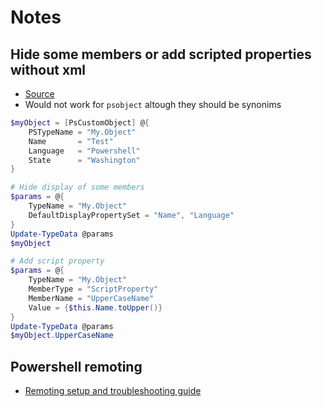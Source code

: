 # Notes

## Hide some members or add scripted properties without xml

- [Source](https://powershellexplained.com/2016-10-28-powershell-everything-you-wanted-to-know-about-pscustomobject/)
- Would not work for `psobject` altough they should be synonims

```ps1
$myObject = [PsCustomObject] @{
    PSTypeName = "My.Object"
    Name       = "Test"
    Language   = "Powershell"
    State      = "Washington"
}

# Hide display of some members
$params = @{
    TypeName = "My.Object"
    DefaultDisplayPropertySet = "Name", "Language"
}
Update-TypeData @params
$myObject

# Add script property
$params = @{
    TypeName = "My.Object"
    MemberType = "ScriptProperty"
    MemberName = "UpperCaseName"
    Value = {$this.Name.toUpper()}
}
Update-TypeData @params
$myObject.UpperCaseName
```

## Powershell remoting

- [Remoting setup and troubleshooting guide](https://github.com/devops-collective-inc/secrets-of-powershell-remoting/blob/master/SUMMARY.md)

